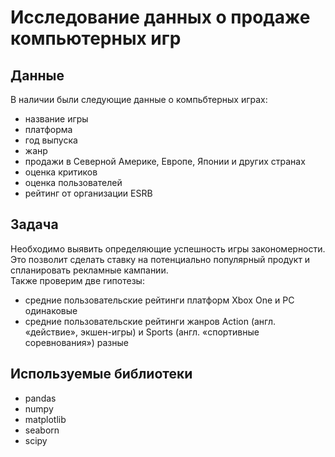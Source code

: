 # Исследование данных о продаже компьютерных игр

## Данные
В наличии были следующие данные о компьбтерных играх:
- название игры
- платформа
- год выпуска
- жанр
- продажи в Северной Америке, Европе, Японии и других странах
- оценка критиков
- оценка пользователей
- рейтинг от организации ESRB

## Задача
Необходимо выявить определяющие успешность игры закономерности. Это позволит сделать ставку на потенциально популярный продукт и спланировать рекламные кампании.\
Также проверим две гипотезы:
- средние пользовательские рейтинги платформ Xbox One и PC одинаковые
- средние пользовательские рейтинги жанров Action (англ. «действие», экшен-игры) и Sports (англ. «спортивные соревнования») разные

## Используемые библиотеки
- pandas
- numpy
- matplotlib
- seaborn
- scipy
